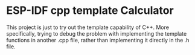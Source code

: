 ESP-IDF cpp template Calculator
====================

This project is just to try out the template capability of C++. More specifically, trying to debug the problem with implementing the template functions in another .cpp file, rather than implementing it directly in the .h file.